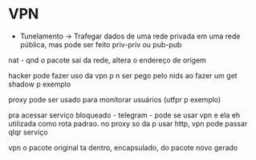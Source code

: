 # VPN
- Tunelamento -> Trafegar dados de uma rede privada em uma rede pública, mas pode ser feito priv-priv ou pub-pub

nat - qnd o pacote sai da rede, altera o endereço de origem

hacker pode fazer uso da vpn p n ser pego pelo nids ao fazer um get shadow p exemplo

proxy pode ser usado para monitorar usuários (utfpr p exemplo)

pra acessar serviço bloqueado - telegram - pode se usar vpn e ela eh utilizada como rota padrao. no proxy so da p usar http, vpn pode passar qlqr serviço

vpn o pacote original ta dentro, encapsulado, do pacote novo gerado
